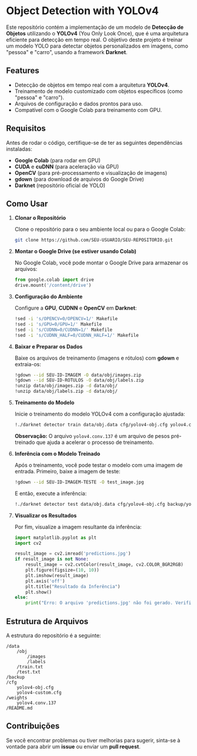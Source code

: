 # Object Detection with YOLOv4

Este repositório contém a implementação de um modelo de **Detecção de Objetos** utilizando o **YOLOv4** (You Only Look Once), que é uma arquitetura eficiente para detecção em tempo real. O objetivo deste projeto é treinar um modelo YOLO para detectar objetos personalizados em imagens, como "pessoa" e "carro", usando a framework **Darknet**.

## Features

- Detecção de objetos em tempo real com a arquitetura **YOLOv4**.
- Treinamento de modelo customizado com objetos específicos (como "pessoa" e "carro").
- Arquivos de configuração e dados prontos para uso.
- Compatível com o Google Colab para treinamento com GPU.

## Requisitos

Antes de rodar o código, certifique-se de ter as seguintes dependências instaladas:

- **Google Colab** (para rodar em GPU)
- **CUDA** e **cuDNN** (para aceleração via GPU)
- **OpenCV** (para pré-processamento e visualização de imagens)
- **gdown** (para download de arquivos do Google Drive)
- **Darknet** (repositório oficial de YOLO)

## Como Usar

1. **Clonar o Repositório**

   Clone o repositório para o seu ambiente local ou para o Google Colab:

   ```bash
   git clone https://github.com/SEU-USUARIO/SEU-REPOSITORIO.git
   ```

2. **Montar o Google Drive (se estiver usando Colab)**

   No Google Colab, você pode montar o Google Drive para armazenar os arquivos:

   ```python
   from google.colab import drive
   drive.mount('/content/drive')
   ```

3. **Configuração do Ambiente**

   Configure a **GPU**, **CUDNN** e **OpenCV** em **Darknet**:

   ```bash
   !sed -i 's/OPENCV=0/OPENCV=1/' Makefile
   !sed -i 's/GPU=0/GPU=1/' Makefile
   !sed -i 's/CUDNN=0/CUDNN=1/' Makefile
   !sed -i 's/CUDNN_HALF=0/CUDNN_HALF=1/' Makefile
   ```

4. **Baixar e Preparar os Dados**

   Baixe os arquivos de treinamento (imagens e rótulos) com **gdown** e extraia-os:

   ```bash
   !gdown --id SEU-ID-IMAGEM -O data/obj/images.zip
   !gdown --id SEU-ID-ROTULOS -O data/obj/labels.zip
   !unzip data/obj/images.zip -d data/obj/
   !unzip data/obj/labels.zip -d data/obj/
   ```

5. **Treinamento do Modelo**

   Inicie o treinamento do modelo YOLOv4 com a configuração ajustada:

   ```bash
   !./darknet detector train data/obj.data cfg/yolov4-obj.cfg yolov4.conv.137 -dont_show -map
   ```

   **Observação:** O arquivo `yolov4.conv.137` é um arquivo de pesos pré-treinado que ajuda a acelerar o processo de treinamento.

6. **Inferência com o Modelo Treinado**

   Após o treinamento, você pode testar o modelo com uma imagem de entrada. Primeiro, baixe a imagem de teste:

   ```bash
   !gdown --id SEU-ID-IMAGEM-TESTE -O test_image.jpg
   ```

   E então, execute a inferência:

   ```bash
   !./darknet detector test data/obj.data cfg/yolov4-obj.cfg backup/yolov4-obj_last.weights test_image.jpg -thresh 0.5 -outpredictions predictions.jpg
   ```

7. **Visualizar os Resultados**

   Por fim, visualize a imagem resultante da inferência:

   ```python
   import matplotlib.pyplot as plt
   import cv2

   result_image = cv2.imread('predictions.jpg')
   if result_image is not None:
       result_image = cv2.cvtColor(result_image, cv2.COLOR_BGR2RGB)
       plt.figure(figsize=(10, 10))
       plt.imshow(result_image)
       plt.axis('off')
       plt.title("Resultado da Inferência")
       plt.show()
   else:
       print("Erro: O arquivo 'predictions.jpg' não foi gerado. Verifique a execução da inferência.")
   ```

## Estrutura de Arquivos

A estrutura do repositório é a seguinte:

```
/data
    /obj
        /images
        /labels
    /train.txt
    /test.txt
/backup
/cfg
    yolov4-obj.cfg
    yolov4-custom.cfg
/weights
    yolov4.conv.137
/README.md
```

## Contribuições

Se você encontrar problemas ou tiver melhorias para sugerir, sinta-se à vontade para abrir um **issue** ou enviar um **pull request**.

